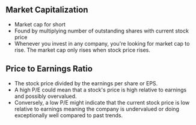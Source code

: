 ## Market Capitalization

- Market cap for short
- Found by multiplying number of outstanding shares with current stock price
- Whenever you invest in any company, you're looking for market cap to rise. The market cap only rises when stock price rises.

## Price to Earnings Ratio

- The stock price divided by the earnings per share or EPS. 
- A high P/E could mean that a stock's price is 
high relative to earnings and possibly overvalued. 
- Conversely, a low P/E might indicate that the current 
stock price is low relative to earnings meaning the company is
undervalued or doing exceptionally well compared to past trends.